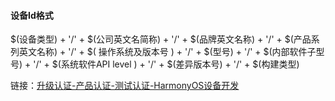 #### 设备Id格式

$(设备类型) + '/' + $(公司英文名简称) + '/' + $(品牌英文名称) + '/' + $(产品系列英文名称) + '/' + $( 操作系统及版本号 ) + '/' + $(型号) + '/' + $(内部软件子型号) + '/' + $(系统软件API level ) + '/' + $(差异版本号) + '/' + $(构建类型)

链接：[升级认证-产品认证-测试认证-HarmonyOS设备开发](https://device.harmonyos.com/cn/docs/devicepartner/DevicePartner-Guides/product-certification-guide-upgrade-0000001363142538)

